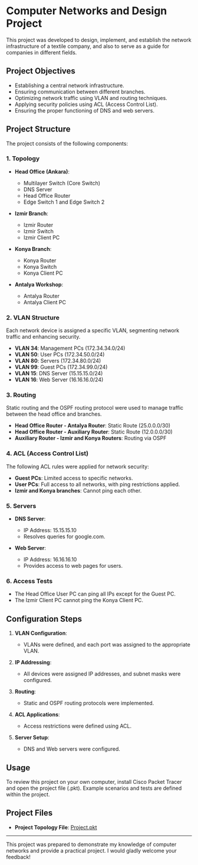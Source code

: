 
# Computer Networks and Design Project

This project was developed to design, implement, and establish the network infrastructure of a textile company, and also to serve as a guide for companies in different fields.

## Project Objectives

- Establishing a central network infrastructure.
- Ensuring communication between different branches.
- Optimizing network traffic using VLAN and routing techniques.
- Applying security policies using ACL (Access Control List).
- Ensuring the proper functioning of DNS and web servers.

## Project Structure

The project consists of the following components:

### 1. Topology

- **Head Office (Ankara)**: 
  - Multilayer Switch (Core Switch)
  - DNS Server
  - Head Office Router
  - Edge Switch 1 and Edge Switch 2

- **Izmir Branch**: 
  - Izmir Router
  - Izmir Switch
  - Izmir Client PC

- **Konya Branch**: 
  - Konya Router
  - Konya Switch
  - Konya Client PC

- **Antalya Workshop**:
  - Antalya Router
  - Antalya Client PC

### 2. VLAN Structure

Each network device is assigned a specific VLAN, segmenting network traffic and enhancing security.

- **VLAN 34**: Management PCs (172.34.34.0/24)
- **VLAN 50**: User PCs (172.34.50.0/24)
- **VLAN 80**: Servers (172.34.80.0/24)
- **VLAN 99**: Guest PCs (172.34.99.0/24)
- **VLAN 15**: DNS Server (15.15.15.0/24)
- **VLAN 16**: Web Server (16.16.16.0/24)

### 3. Routing

Static routing and the OSPF routing protocol were used to manage traffic between the head office and branches.

- **Head Office Router - Antalya Router**: Static Route (25.0.0.0/30)
- **Head Office Router - Auxiliary Router**: Static Route (12.0.0.0/30)
- **Auxiliary Router - Izmir and Konya Routers**: Routing via OSPF

### 4. ACL (Access Control List)

The following ACL rules were applied for network security:

- **Guest PCs**: Limited access to specific networks.
- **User PCs**: Full access to all networks, with ping restrictions applied.
- **Izmir and Konya branches**: Cannot ping each other.

### 5. Servers

- **DNS Server**:
  - IP Address: 15.15.15.10
  - Resolves queries for google.com.

- **Web Server**:
  - IP Address: 16.16.16.10
  - Provides access to web pages for users.

### 6. Access Tests

- The Head Office User PC can ping all IPs except for the Guest PC.
- The Izmir Client PC cannot ping the Konya Client PC.

## Configuration Steps

1. **VLAN Configuration**:
   - VLANs were defined, and each port was assigned to the appropriate VLAN.

2. **IP Addressing**:
   - All devices were assigned IP addresses, and subnet masks were configured.

3. **Routing**:
   - Static and OSPF routing protocols were implemented.

4. **ACL Applications**:
   - Access restrictions were defined using ACL.

5. **Server Setup**:
   - DNS and Web servers were configured.

## Usage

To review this project on your own computer, install Cisco Packet Tracer and open the project file (.pkt). Example scenarios and tests are defined within the project.

## Project Files

- **Project Topology File**: [Project.pkt](./proje.pkt)

---

This project was prepared to demonstrate my knowledge of computer networks and provide a practical project. I would gladly welcome your feedback!
